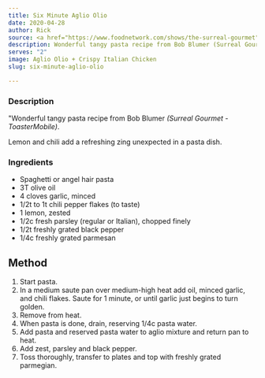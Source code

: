 ```yaml
---
title: Six Minute Aglio Olio
date: 2020-04-28
author: Rick
source: <a href="https://www.foodnetwork.com/shows/the-surreal-gourmet">Surreal Gourmet</a>
description: Wonderful tangy pasta recipe from Bob Blumer (Surreal Gourmet - ToasterMobile)
serves: "2"
image: Aglio Olio + Crispy Italian Chicken
slug: six-minute-aglio-olio

---
```

### Description

"Wonderful tangy pasta recipe from Bob Blumer _(Surreal Gourmet - ToasterMobile)_.

Lemon and chili add a refreshing zing unexpected in a pasta dish.

### Ingredients

 - Spaghetti or angel hair pasta
 - 3T olive oil
 - 4 cloves garlic, minced
 - 1/2t to 1t chili pepper flakes (to taste)
 - 1 lemon, zested
 - 1/2c fresh parsley (regular or Italian), chopped finely
 - 1/2t freshly grated black pepper
 - 1/4c freshly grated parmesan

## Method

 1. Start pasta.
 1. In a medium saute pan over medium-high heat add oil, minced garlic, and chili flakes.  Saute for 1 minute, or until garlic just begins to turn golden.
 1. Remove from heat.
 1. When pasta is done, drain, reserving 1/4c pasta water.
 1. Add pasta and reserved pasta water to aglio mixture and return pan to heat.
 1. Add zest, parsley and black pepper.
 1. Toss thoroughly, transfer to plates and top with freshly grated parmegian.